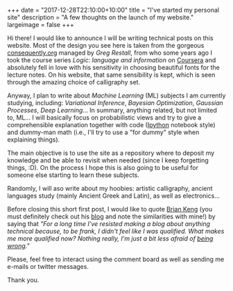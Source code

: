 +++
date = "2017-12-28T22:10:00+10:00"
title = "I've started my personal site"
description = "A few thoughts on the launch of my website."
largeimage = false
+++

Hi there! I would like to announce I will be writing technical posts on this
website. Most of the design you see here is taken from the gorgeous <a href="http://consequently. org">consequently.org</a> managed by <em>Greg Restall</em>, from who some years ago I took
the course series <em>Logic: language and information</em> on <a href="http://coursera.org">Coursera</a> and absolutely fell in love with his sensitivity in choosing beautiful fonts for the lecture
notes. On his website, that same sensibility is kept, which is seen through
the amazing choice of calligraphy set.

Anyway, I plan to write about <em>Machine Learning</em> (ML) subjects I am currently
studying, including: <em>Variational Inference</em>, <em>Bayesian Optimization</em>, <em>Gaussian
Processes</em>, <em>Deep Learning</em>… In summary, anything related, but not limited to, ML…
I will basically focus on probabilistic views and try to give a comprehensible
explanation together with code (<a href="http://coursera.org">Ipython</a> notebook style) and dummy-man math (i.e., I'll try to use a "for dummy" style when explaining things).

The main objective is to use the site as a repository where to deposit my
knowledge and be able to revisit when needed (since I keep forgetting things, :D).
On the process I hope this is also going to be useful for someone else starting
to learn these subjects.

Randomly, I will aso write about my hoobies: artistic calligraphy, ancient
languages study (mainly Ancient Greek and Latin), as well as electronics...

Before closing this short first post, I would like to quote <a href="http://bjlkeng.github.io/posts/a-first-post/">Brian Keng</a>
(you must definitely check out his <a href="http://bjlkeng.github.io">blog</a> and note the similarities with mine!) by saying that
<em>"For a long time I've resisted making a blog about anything technical because,
to be frank, I didn't feel like I was qualified. What makes me more qualified now?
Nothing really, I'm just a bit less afraid of <a href="https://xkcd.com/386/">being wrong</a>."</em>

Please, feel free to interact using the comment board as well as sending me e-mails
or twitter messages.

Thank you.
